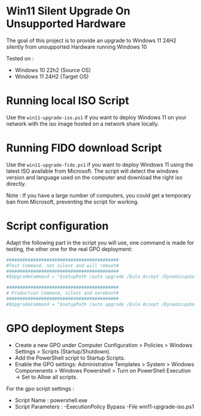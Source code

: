# Win11 Silent Upgrade On Unsupported Hardware
The goal of this project is to provide an upgrade to Windows 11 24H2 silently from unsupported Hardware running Windows 10

Tested on : 
- Windows 10 22h2 (Source OS)
- Windows 11 24H2 (Target OS)

# Running local ISO Script
Use the `win11-upgrade-iso.ps1` if you want to deploy Windows 11 on your network with the iso image hosted on a network share locally.

# Running FIDO download Script
Use the `win11-upgrade-fido.ps1` if you want to deploy Windows 11 using the latest ISO available from Microsoft.
The script will detect the windows version and language used on the computer and download the right iso directly.

Note : If you have a large number of computers, you could get a temporary ban from Microsoft, preventing the script for working.

# Script configuration

Adapt the following part in the script you will use, one command is made for testing, the other one for the real GPO deployment: 
```powershell
##########################################
#Test Command, not silent and will reboot#
##########################################
#$UpgradeCommand = "$setupPath /auto upgrade /Eula Accept /Dynamicupdate Disable /product server"

##########################################
# Production Command, silent and noreboot#
##########################################
#$UpgradeCommand = "$setupPath /auto upgrade /Eula Accept /Dynamicupdate Disable /product server /Quiet /noreboot"
```

# GPO deployment Steps
- Create a new GPO under Computer Configuration > Policies > Windows Settings > Scripts (Startup/Shutdown).
- Add the PowerShell script to Startup Scripts.
- Enable the GPO settings: Administrative Templates > System > Windows Componenents > Windows Powershell > Turn on PowerShell Execution → Set to Allow all scripts.

For the gpo script settings : 
- Script Name : powershell.exe
- Script Parameters : -ExecutionPolicy Bypass -File win11-upgrade-iso.ps1
